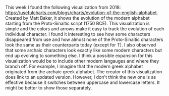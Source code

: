 This week I found the following visualization from 2018: https://usefulcharts.com/blogs/charts/evolution-of-the-english-alphabet. Created by Matt Baker, it shows the evolution of the modern alphabet starting from the Proto-Sinaitic script (1750 BCE). This visualization is simple and the colors and arrows make it easy to track the evolution of each individual character. I found it interesting to see how some characters disappeared from use and how almost none of the Proto-Sinaitic characters look the same as their counterparts today (except for T). I also observed that some archaic characters look exactly like some modern characters but end up evolving to something else. I think a possible expansion for this visualization would be to include other modern langauges and where they branch off. For example, I imagine that the modern greek alphabet originated from the archaic greek alphabet. The creator of this visualization does link to an updated version. However, I don't think the new one is as effective because it switches between uppercase and lowercase letters. It might be better to show those separately.
